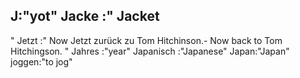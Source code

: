 J:"yot"
Jacke :"
Jacket
-
"
Jetzt :"
Now
Jetzt zurück zu Tom Hitchinson.- Now back to Tom Hitchingson.
"
Jahres :"year"
Japanisch :"Japanese"
Japan:"Japan"
joggen:"to jog"

